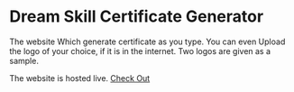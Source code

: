# Dream Skill Certificate Generator
The website Which generate certificate as you type. You can even Upload the logo of your choice, if it is in the internet. Two logos are given as a sample.

The website is hosted live. [Check Out](http://wishnew.me/Certificate-Generator/)
